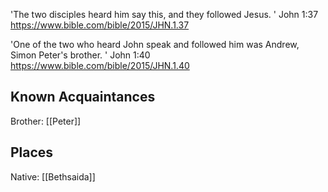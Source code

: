 'The two disciples heard him say this, and they followed Jesus. '
John 1:37
https://www.bible.com/bible/2015/JHN.1.37

'One of the two who heard John speak and followed him was Andrew, Simon Peter's brother. '
John 1:40
https://www.bible.com/bible/2015/JHN.1.40

## Known Acquaintances
Brother: [[Peter]]


## Places
Native: [[Bethsaida]]
